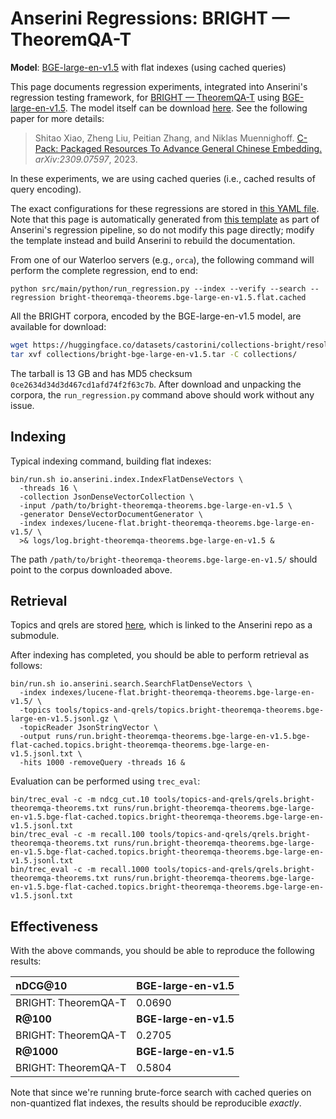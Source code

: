 # Anserini Regressions: BRIGHT &mdash; TheoremQA-T

**Model**: [BGE-large-en-v1.5](https://huggingface.co/BAAI/bge-large-en-v1.5) with flat indexes (using cached queries)

This page documents regression experiments, integrated into Anserini's regression testing framework, for [BRIGHT &mdash; TheoremQA-T](https://brightbenchmark.github.io/) using [BGE-large-en-v1.5](https://huggingface.co/BAAI/bge-large-en-v1.5).
The model itself can be download [here](https://huggingface.co/BAAI/bge-large-en-v1.5).
See the following paper for more details:

> Shitao Xiao, Zheng Liu, Peitian Zhang, and Niklas Muennighoff. [C-Pack: Packaged Resources To Advance General Chinese Embedding.](https://arxiv.org/abs/2309.07597) _arXiv:2309.07597_, 2023.

In these experiments, we are using cached queries (i.e., cached results of query encoding).

The exact configurations for these regressions are stored in [this YAML file](../../src/main/resources/regression/bright-theoremqa-theorems.bge-large-en-v1.5.flat.cached.yaml).
Note that this page is automatically generated from [this template](../../src/main/resources/docgen/templates/bright-theoremqa-theorems.bge-large-en-v1.5.flat.cached.template) as part of Anserini's regression pipeline, so do not modify this page directly; modify the template instead and build Anserini to rebuild the documentation.

From one of our Waterloo servers (e.g., `orca`), the following command will perform the complete regression, end to end:

```
python src/main/python/run_regression.py --index --verify --search --regression bright-theoremqa-theorems.bge-large-en-v1.5.flat.cached
```

All the BRIGHT corpora, encoded by the BGE-large-en-v1.5 model, are available for download:

```bash
wget https://huggingface.co/datasets/castorini/collections-bright/resolve/main/bright-bge-large-en-v1.5.tar -P collections/
tar xvf collections/bright-bge-large-en-v1.5.tar -C collections/
```

The tarball is 13 GB and has MD5 checksum `0ce2634d34d3d467cd1afd74f2f63c7b`.
After download and unpacking the corpora, the `run_regression.py` command above should work without any issue.

## Indexing

Typical indexing command, building flat indexes:

```
bin/run.sh io.anserini.index.IndexFlatDenseVectors \
  -threads 16 \
  -collection JsonDenseVectorCollection \
  -input /path/to/bright-theoremqa-theorems.bge-large-en-v1.5 \
  -generator DenseVectorDocumentGenerator \
  -index indexes/lucene-flat.bright-theoremqa-theorems.bge-large-en-v1.5/ \
  >& logs/log.bright-theoremqa-theorems.bge-large-en-v1.5 &
```

The path `/path/to/bright-theoremqa-theorems.bge-large-en-v1.5/` should point to the corpus downloaded above.

## Retrieval

Topics and qrels are stored [here](https://github.com/castorini/anserini-tools/tree/master/topics-and-qrels), which is linked to the Anserini repo as a submodule.

After indexing has completed, you should be able to perform retrieval as follows:

```
bin/run.sh io.anserini.search.SearchFlatDenseVectors \
  -index indexes/lucene-flat.bright-theoremqa-theorems.bge-large-en-v1.5/ \
  -topics tools/topics-and-qrels/topics.bright-theoremqa-theorems.bge-large-en-v1.5.jsonl.gz \
  -topicReader JsonStringVector \
  -output runs/run.bright-theoremqa-theorems.bge-large-en-v1.5.bge-flat-cached.topics.bright-theoremqa-theorems.bge-large-en-v1.5.jsonl.txt \
  -hits 1000 -removeQuery -threads 16 &
```

Evaluation can be performed using `trec_eval`:

```
bin/trec_eval -c -m ndcg_cut.10 tools/topics-and-qrels/qrels.bright-theoremqa-theorems.txt runs/run.bright-theoremqa-theorems.bge-large-en-v1.5.bge-flat-cached.topics.bright-theoremqa-theorems.bge-large-en-v1.5.jsonl.txt
bin/trec_eval -c -m recall.100 tools/topics-and-qrels/qrels.bright-theoremqa-theorems.txt runs/run.bright-theoremqa-theorems.bge-large-en-v1.5.bge-flat-cached.topics.bright-theoremqa-theorems.bge-large-en-v1.5.jsonl.txt
bin/trec_eval -c -m recall.1000 tools/topics-and-qrels/qrels.bright-theoremqa-theorems.txt runs/run.bright-theoremqa-theorems.bge-large-en-v1.5.bge-flat-cached.topics.bright-theoremqa-theorems.bge-large-en-v1.5.jsonl.txt
```

## Effectiveness

With the above commands, you should be able to reproduce the following results:

| **nDCG@10**                                                                                                  | **BGE-large-en-v1.5**|
|:-------------------------------------------------------------------------------------------------------------|-----------|
| BRIGHT: TheoremQA-T                                                                                          | 0.0690    |
| **R@100**                                                                                                    | **BGE-large-en-v1.5**|
| BRIGHT: TheoremQA-T                                                                                          | 0.2705    |
| **R@1000**                                                                                                   | **BGE-large-en-v1.5**|
| BRIGHT: TheoremQA-T                                                                                          | 0.5804    |

Note that since we're running brute-force search with cached queries on non-quantized flat indexes, the results should be reproducible _exactly_.
